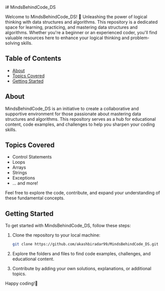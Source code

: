 i# MindsBehindCode_DS

Welcome to MindsBehindCode_DS! 🚀
Unleashing the power of logical thinking with data structures and algorithms. 
This repository is a dedicated space for learning, practicing, and mastering data structures and algorithms. Whether you're a beginner or an experienced coder, you'll find valuable resources here to enhance your logical thinking and problem-solving skills.

## Table of Contents

- [About](#about)
- [Topics Covered](#topics-covered)
- [Getting Started](#getting-started)

## About

MindsBehindCode_DS is an initiative to create a collaborative and supportive environment for those passionate about mastering data structures and algorithms. This repository serves as a hub for educational content, code examples, and challenges to help you sharpen your coding skills.

## Topics Covered

- Control Statements
- Loops
- Arrays
- Strings
- Exceptions
- ... and more!

Feel free to explore the code, contribute, and expand your understanding of these fundamental concepts.

## Getting Started

To get started with MindsBehindCode_DS, follow these steps:

1. Clone the repository to your local machine:

    ```bash
    git clone https://github.com/akashbiradar99/MindsBehindCode_DS.git
    ```

2. Explore the folders and files to find code examples, challenges, and educational content.

3. Contribute by adding your own solutions, explanations, or additional topics.

Happy coding!🚀
